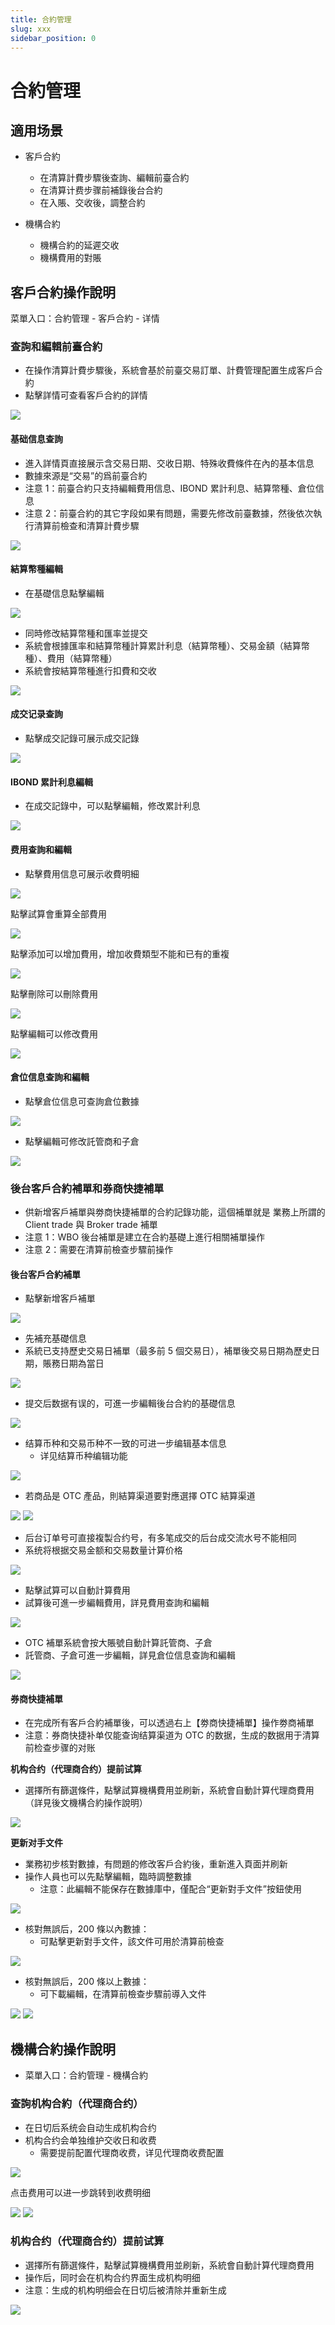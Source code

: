 ```yaml
---
title: 合約管理
slug: xxx
sidebar_position: 0
---
```



# 合約管理

## 適用场景

- 客戶合約
    - 在清算計費步驟後查詢、編輯前臺合約
    - 在清算计费步骤前補錄後台合約
    - 在入賬、交收後，調整合約

- 機構合約
    - 機構合約的延遲交收
    - 機構費用的對賬

## 客戶合約操作說明

菜單入口：合約管理 - 客戶合約 - 详情

### **查詢和編輯前臺合約**

- 在操作清算計費步驟後，系統會基於前臺交易訂單、計費管理配置生成客戶合約
- 點擊詳情可查看客戶合約的詳情

<img src="/assets/HoWob1zWHo50lmxBJOCcFRudncr.png"/>

#### 基础信息查詢

- 進入詳情頁直接展示含交易日期、交收日期、特殊收費條件在內的基本信息
- 數據來源是“交易”的爲前臺合約
- 注意 1：前臺合約只支持編輯費用信息、IBOND 累計利息、結算幣種、倉位信息
- 注意 2：前臺合約的其它字段如果有問題，需要先修改前臺數據，然後依次執行清算前檢查和清算計費步驟

<img src="/assets/D4AGbGysAojTmrxHqO1cPFeQnwh.png"/>

#### 結算幣種編輯

- 在基礎信息點擊編輯

<img src="/assets/S43Qb4C9Oo4L2uxblMEcSGcznof.png"/>

- 同時修改結算幣種和匯率並提交
- 系統會根據匯率和結算幣種計算累計利息（結算幣種）、交易金額（結算幣種）、費用（結算幣種）
- 系統會按結算幣種進行扣費和交收

<img src="/assets/M0f1bheTdoTx9xxVFdOcOYL7nWh.png"/>

#### 成交记录查詢

- 點擊成交記錄可展示成交記錄

<img src="/assets/WUFab9eXkowbN1x74mRciCJtntc.png"/>

#### IBOND 累計利息編輯

- 在成交記錄中，可以點擊編輯，修改累計利息

<img src="/assets/QiHVbOEOaosGgaxmSDOc8RRMnFg.png"/>

#### 费用查詢和編輯

- 點擊費用信息可展示收費明細

<img src="/assets/KvoybiWFuoMGKmx7oVwcdToen8f.png"/>

點擊試算會重算全部費用

<img src="/assets/RnZlbj5plo8XTwxd2mdcbFronWh.png"/>

點擊添加可以增加費用，增加收費類型不能和已有的重複

<img src="/assets/Ngz3bzWEooXol3xuEzOcgnuJneb.png"/>

點擊刪除可以刪除費用

<img src="/assets/Lkk5b94pEo9DlVxj81KcgFZKnsf.png"/>

點擊編輯可以修改費用

<img src="/assets/XRpeb8EqNo0H3sxcXi2crj4Mngh.png"/>

#### 倉位信息查詢和編輯

- 點擊倉位信息可查詢倉位數據

<img src="/assets/AxVCb2DMiosE1OxmC7Icki2gndX.png"/>

- 點擊編輯可修改託管商和子倉

<img src="/assets/VwrAbaV1aokIxMxHuD7cxDCgn1b.png"/>

### 後台客戶**合約補單和券商快捷補單**

- 供新增客戶補單與劵商快捷補單的合約記錄功能，這個補單就是 業務上所謂的 Client trade 與 Broker trade 補單
- 注意 1：WBO 後台補單是建立在合約基礎上進行相關補單操作
- 注意 2：需要在清算前檢查步驟前操作

#### 後台客戶合約補單

- 點擊新增客戶補單

<img src="/assets/SNwjbsyHqojvLtxpNg6cuAiEnTe.png"/>

- 先補充基礎信息
- 系統已支持歷史交易日補單（最多前 5 個交易日），補單後交易日期為歷史日期，賬務日期為當日

<img src="/assets/P10Nb3ZeRoWmvAxZQbMcVBeEnMd.png"/>

- 提交后数据有误的，可進一步編輯後台合約的基礎信息

<img src="/assets/Y8yPbfaMEogYLrxg8YJcU3zfnTb.png"/>

- 结算币种和交易币种不一致的可进一步编辑基本信息
    - 详见结算币种编辑功能

<img src="/assets/E4QnbcBSjonoE1xgvXIcXi6Gnjf.png"/>

- 若商品是 OTC 產品，則結算渠道要對應選擇 OTC 結算渠道

<img src="/assets/K23hbjoknofY9uxu7j7cZkpan1f.png"/>

<img src="/assets/C2phbrVqPo6wH8xDakdc3D4ZnYf.png"/>

- 后台订单号可直接複製合约号，有多笔成交的后台成交流水号不能相同
- 系统将根据交易金额和交易数量计算价格

<img src="/assets/RhR4bPyPCoj5uMxw1tRcAhzxnZe.png"/>

- 點擊試算可以自動計算費用
- 試算後可進一步編輯費用，詳見費用查詢和編輯

<img src="/assets/BrtPbMcIuoPOOLxtyercBpuEnob.png"/>

- OTC 補單系統會按大賬號自動計算託管商、子倉
- 託管商、子倉可進一步編輯，詳見倉位信息查詢和編輯

<img src="/assets/PuZ1bLb7ZoWCCXx8CeccVf2ankv.png"/>

#### **券商快捷補單**

- 在完成所有客戶合約補單後，可以透過右上【劵商快捷補單】操作劵商補單
- 注意：券商快捷补单仅能查询结算渠道为 OTC 的数据，生成的数据用于清算前检查步骤的对账

**机构合约（代理商合约）提前试算**

- 選擇所有篩選條件，點擊試算機構費用並刷新，系統會自動計算代理商費用（詳見後文機構合約操作說明）

<img src="/assets/PFTWbur3yoMy7nxIotnc09iXnrd.png"/>

**更新对手文件**

- 業務初步核對數據，有問題的修改客戶合約後，重新進入頁面并刷新
- 操作人員也可以先點擊編輯，臨時調整數據
    - 注意：此編輯不能保存在數據庫中，僅配合“更新對手文件”按鈕使用

<img src="/assets/Y14fbyRhco3B7ixZItXct0Honcg.png"/>

- 核對無誤后，200 條以內數據：
    - 可點擊更新對手文件，該文件可用於清算前檢查

<img src="/assets/LxmIbR0uCoQp7TxDX9ccUIflnXc.png"/>

- 核對無誤后，200 條以上數據：
    - 可下載編輯，在清算前檢查步驟前導入文件

<img src="/assets/PM7CbiCBvoMQTUxiGGvcGVrHnRg.png"/>

<img src="/assets/XURBbcPBpo8AFGxMi78c8NKLnkb.png"/>

## 機構合約操作說明

- 菜單入口：合約管理 - 機構合約

### **查詢机构合約（代理商合约）**

- 在日切后系统会自动生成机构合约
- 机构合约会单独维护交收日和收费
    - 需要提前配置代理商收费，详见代理商收费配置

<img src="/assets/L40gbf9yrocjOZxCLjKcQrZ2nkb.png"/>

点击费用可以进一步跳转到收费明细

<img src="/assets/TLJ0bPLEIox9zyxB2HzcxYY5n0d.png"/>

<img src="/assets/F6Oab86Zmohxw1xt8MkcAXYenOb.png"/>

### **机构合约（代理商合约）提前试算**

- 選擇所有篩選條件，點擊試算機構費用並刷新，系統會自動計算代理商費用
- 操作后，同时会在机构合约界面生成机构明细
- 注意：生成的机构明细会在日切后被清除并重新生成

<img src="/assets/YK2rb18e1otUZMxyIkhc5wkgnfe.png"/>

